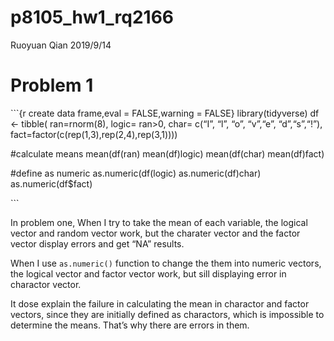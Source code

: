 p8105\_hw1\_rq2166
================
Ruoyuan Qian
2019/9/14

# Problem 1

\`\`\`{r create data frame,eval = FALSE,warning = FALSE}
library(tidyverse) df \<- tibble( ran=rnorm(8), logic= ran\>0, char=
c(“I”, “l”, “o”, “v”,“e”, “d”,“s”,“\!”),
fact=factor(c(rep(1,3),rep(2,4),rep(3,1))))

\#calculate means mean(df\(ran) mean(df\)logic)
mean(df\(char) mean(df\)fact)

\#define as numeric as.numeric(df\(logic) as.numeric(df\)char)
as.numeric(df$fact)

\`\`\`

In problem one, When I try to take the mean of each variable, the
logical vector and random vector work, but the charater vector and the
factor vector display errors and get “NA” results.

When I use `as.numeric()` function to change the them into numeric
vectors, the logical vector and factor vector work, but sill displaying
error in charactor vector.

It dose explain the failure in calculating the mean in charactor and
factor vectors, since they are initially defined as charactors, which is
impossible to determine the means. That’s why there are errors in them.
